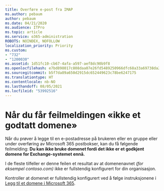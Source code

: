 ```yaml
---
title: Overføre e-post fra IMAP
ms.author: pebaum
author: pebaum
ms.date: 04/21/2020
ms.audience: ITPro
ms.topic: article
ms.service: o365-administration
ROBOTS: NOINDEX, NOFOLLOW
localization_priority: Priority
ms.custom:
- "732"
- "1200030"
ms.assetid: 1d51fc10-cb67-4afa-a597-aef8dc90b9f8
ms.openlocfilehash: e7bd898017c808daa07e26fd5489250966dfc68a33a69738da2b694b9af2fb74
ms.sourcegitcommit: b5f7da89a650d2915dc652449623c78be6247175
ms.translationtype: HT
ms.contentlocale: nb-NO
ms.lasthandoff: 08/05/2021
ms.locfileid: "53992516"
---
```

# <a name="when-you-get-a-not-an-accepted-domain-error"></a>Når du får feilmeldingen «ikke et godtatt domene»

Når du prøver å legge til en e-postadresse på brukeren eller en gruppe eller under overføring av Microsoft 365 postbokser, kan du få følgende feilmelding: **Du kan ikke bruke domenet fordi det ikke er et godkjent domene for Exchange-systemet ennå.**
  
I de fleste tilfeller er denne feilen et resultat av at domenenavnet *(for eksempel contoso.com)* ikke er fullstendig konfigurert for din organisasjon.
  
Kontroller at domenet er fullstendig konfigurert ved å følge instruksjonene i [Legg til et domene i Microsoft 365](https://docs.microsoft.com/microsoft-365/admin/setup/add-domain).
  